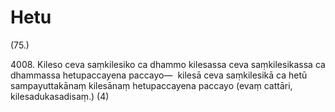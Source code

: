 

# Hetu







(75.)

4008\. Kileso ceva saṃkilesiko ca dhammo kilesassa ceva saṃkilesikassa ca dhammassa hetupaccayena paccayo—  kilesā ceva saṃkilesikā ca hetū sampayuttakānaṃ kilesānaṃ hetupaccayena paccayo (evaṃ cattāri, kilesadukasadisaṃ.) (4)



